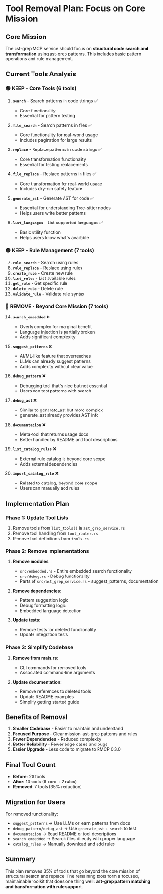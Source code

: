 # Tool Removal Plan: Focus on Core Mission

## Core Mission
The ast-grep MCP service should focus on **structural code search and transformation** using ast-grep patterns. This includes basic pattern operations and rule management.

## Current Tools Analysis

### 🟢 **KEEP** - Core Tools (6 tools)

1. **`search`** - Search patterns in code strings ✅
   - Core functionality
   - Essential for pattern testing

2. **`file_search`** - Search patterns in files ✅
   - Core functionality for real-world usage
   - Includes pagination for large results

3. **`replace`** - Replace patterns in code strings ✅
   - Core transformation functionality
   - Essential for testing replacements

4. **`file_replace`** - Replace patterns in files ✅
   - Core transformation for real-world usage
   - Includes dry-run safety feature

5. **`generate_ast`** - Generate AST for code ✅
   - Essential for understanding Tree-sitter nodes
   - Helps users write better patterns

6. **`list_languages`** - List supported languages ✅
   - Basic utility function
   - Helps users know what's available

### 🟡 **KEEP** - Rule Management (7 tools)

7. **`rule_search`** - Search using rules
8. **`rule_replace`** - Replace using rules
9. **`create_rule`** - Create new rule
10. **`list_rules`** - List available rules
11. **`get_rule`** - Get specific rule
12. **`delete_rule`** - Delete rule
13. **`validate_rule`** - Validate rule syntax

### 🔴 **REMOVE** - Beyond Core Mission (7 tools)

14. **`search_embedded`** ❌
    - Overly complex for marginal benefit
    - Language injection is partially broken
    - Adds significant complexity

15. **`suggest_patterns`** ❌
    - AI/ML-like feature that overreaches
    - LLMs can already suggest patterns
    - Adds complexity without clear value

16. **`debug_pattern`** ❌
    - Debugging tool that's nice but not essential
    - Users can test patterns with search

17. **`debug_ast`** ❌
    - Similar to generate_ast but more complex
    - generate_ast already provides AST info

18. **`documentation`** ❌
    - Meta-tool that returns usage docs
    - Better handled by README and tool descriptions

19. **`list_catalog_rules`** ❌
    - External rule catalog is beyond core scope
    - Adds external dependencies

20. **`import_catalog_rule`** ❌
    - Related to catalog, beyond core scope
    - Users can manually add rules

## Implementation Plan

### Phase 1: Update Tool Lists

1. Remove tools from `list_tools()` in `ast_grep_service.rs`
2. Remove tool handling from `tool_router.rs`
3. Remove tool definitions from `tools.rs`

### Phase 2: Remove Implementations

1. **Remove modules**:
   - `src/embedded.rs` - Entire embedded search functionality
   - `src/debug.rs` - Debug functionality
   - Parts of `src/ast_grep_service.rs` - suggest_patterns, documentation

2. **Remove dependencies**:
   - Pattern suggestion logic
   - Debug formatting logic
   - Embedded language detection

3. **Update tests**:
   - Remove tests for deleted functionality
   - Update integration tests

### Phase 3: Simplify Codebase

1. **Remove from main.rs**:
   - CLI commands for removed tools
   - Associated command-line arguments

2. **Update documentation**:
   - Remove references to deleted tools
   - Update README examples
   - Simplify getting started guide

## Benefits of Removal

1. **Smaller Codebase** - Easier to maintain and understand
2. **Focused Purpose** - Clear mission: ast-grep patterns and rules
3. **Fewer Dependencies** - Reduced complexity
4. **Better Reliability** - Fewer edge cases and bugs
5. **Easier Upgrade** - Less code to migrate to RMCP 0.3.0

## Final Tool Count

- **Before**: 20 tools
- **After**: 13 tools (6 core + 7 rules)
- **Removed**: 7 tools (35% reduction)

## Migration for Users

For removed functionality:
- `suggest_patterns` → Use LLMs or learn patterns from docs
- `debug_pattern/debug_ast` → Use `generate_ast` + `search` to test
- `documentation` → Read README or tool descriptions
- `search_embedded` → Search files directly with proper language
- `catalog_rules` → Manually download and add rules

## Summary

This plan removes 35% of tools that go beyond the core mission of structural search and replace. The remaining tools form a focused, maintainable toolkit that does one thing well: **ast-grep pattern matching and transformation with rule support**.

